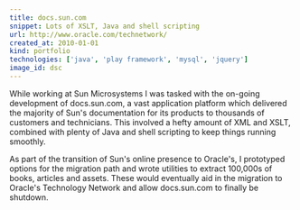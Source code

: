 ```yaml
---
title: docs.sun.com
snippet: Lots of XSLT, Java and shell scripting
url: http://www.oracle.com/technetwork/
created_at: 2010-01-01
kind: portfolio
technologies: ['java', 'play framework', 'mysql', 'jquery']
image_id: dsc
---
```


While working at Sun Microsystems I was tasked with the on-going development of docs.sun.com, a vast application platform which delivered the majority of Sun's documentation for its products to thousands of customers and technicians. This involved a hefty amount of XML and XSLT, combined with plenty of Java and shell scripting to keep things running smoothly.

As part of the transition of Sun's online presence to Oracle's, I prototyped options for the migration path and wrote utilities to extract 100,000s of books, articles and assets. These would eventually aid in the migration to Oracle's Technology Network and allow docs.sun.com to finally be shutdown.